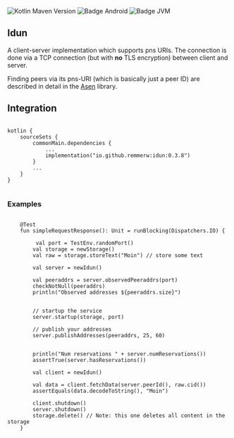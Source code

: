<div>
    <div>
        <img src="https://img.shields.io/maven-central/v/io.github.remmerw/idun" alt="Kotlin Maven Version" />
        <img src="https://img.shields.io/badge/Platform-Android-brightgreen.svg?logo=android" alt="Badge Android" />
        <!--img src="https://img.shields.io/badge/Platform-iOS%20%2F%20macOS-lightgrey.svg?logo=apple" alt="Badge iOS" /-->
        <img src="https://img.shields.io/badge/Platform-JVM-8A2BE2.svg?logo=openjdk" alt="Badge JVM" />
    </div>
</div>


## Idun

A client-server implementation which supports pns URIs.
The connection is done via a TCP connection (but with **no** TLS encryption) between client and
server.

Finding peers via its pns-URI (which is basically just a peer ID) are described in detail in
the [Asen](https://github.com/remmerw/asen/) library.



## Integration

```
    
kotlin {
    sourceSets {
        commonMain.dependencies {
            ...
            implementation("io.github.remmerw:idun:0.3.8")
        }
        ...
    }
}
    
```

### Examples

```

    @Test
    fun simpleRequestResponse(): Unit = runBlocking(Dispatchers.IO) {

         val port = TestEnv.randomPort()
        val storage = newStorage()
        val raw = storage.storeText("Moin") // store some text

        val server = newIdun()

        val peeraddrs = server.observedPeeraddrs(port)
        checkNotNull(peeraddrs)
        println("Observed addresses ${peeraddrs.size}")


        // startup the service
        server.startup(storage, port)

        // publish your addresses
        server.publishAddresses(peeraddrs, 25, 60)


        println("Num reservations " + server.numReservations())
        assertTrue(server.hasReservations())

        val client = newIdun()

        val data = client.fetchData(server.peerId(), raw.cid())
        assertEquals(data.decodeToString(), "Moin")

        client.shutdown()
        server.shutdown()
        storage.delete() // Note: this one deletes all content in the storage
    }
    
```
